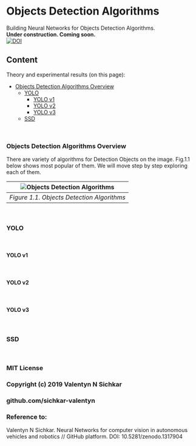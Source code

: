 # Objects Detection Algorithms
Building Neural Networks for Objects Detection Algorithms.
<br/>**Under construction. Coming soon.**
<br/>[![DOI](https://zenodo.org/badge/DOI/10.5281/zenodo.1317904.svg)](https://doi.org/10.5281/zenodo.1317904)

## Content
Theory and experimental results (on this page):

* [Objects Detection Algorithms Overview](#main-objects-detection-algorithms)
  * [YOLO](#yolo)
    * [YOLO v1](#yolo-v1)
    * [YOLO v2](#yolo-v2)
    * [YOLO v3](#yolo-v3)
  * [SSD](#ssd)

<br/>

### <a id="main-objects-detection-algorithms">Objects Detection Algorithms Overview</a>
There are variety of algorithms for Detection Objects on the image. Fig.1.1 below shows most popular of them. We will move step by step exploring each of them.

| ![Objects Detection Algorithms](https://github.com/sichkar-valentyn/Neural_Networks_for_Computer_Vision/blob/master/images/Objects_Detection/Objects_Detection_Algorithms.png) | 
|:--:| 
| *Figure 1.1. Objects Detection Algorithms* |

<br/>

### <a id="yolo">YOLO</a>

<br/>

#### <a id="yolo-v1">YOLO v1</a>

<br/>

#### <a id="yolo-v2">YOLO v2</a>

<br/>

#### <a id="yolo-v3">YOLO v3</a>

<br/>

### <a id="ssd">SSD</a>


<br/>

### MIT License
### Copyright (c) 2019 Valentyn N Sichkar
### github.com/sichkar-valentyn
### Reference to:
Valentyn N Sichkar. Neural Networks for computer vision in autonomous vehicles and robotics // GitHub platform. DOI: 10.5281/zenodo.1317904
